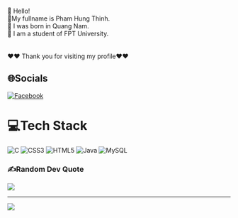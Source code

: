 👋 Hello!<br/>
️🎉My fullname is Pham Hung Thinh. <br/>
🌱 I was born in Quang Nam. <br/>
👀 I am a student of FPT University.<br/>
<br/>
<br/>
♥️♥️ Thank you for visiting my profile♥️♥️



## 🌐Socials
[![Facebook](https://img.shields.io/badge/Facebook-%231877F2.svg?logo=Facebook&logoColor=white)](https://facebook.com/https://www.facebook.com/phrin.dn)
# 💻Tech Stack
![C](https://img.shields.io/badge/c-%2300599C.svg?style=plastic&logo=c&logoColor=white) ![CSS3](https://img.shields.io/badge/css3-%231572B6.svg?style=plastic&logo=css3&logoColor=white) ![HTML5](https://img.shields.io/badge/html5-%23E34F26.svg?style=plastic&logo=html5&logoColor=white) ![Java](https://img.shields.io/badge/java-%23ED8B00.svg?style=plastic&logo=java&logoColor=white) ![MySQL](https://img.shields.io/badge/mysql-%2300f.svg?style=plastic&logo=mysql&logoColor=white)
<!-- # 📊GitHub Stats :
![](https://github-readme-stats.vercel.app/api?username=rinpit&theme=radical&hide_border=false&include_all_commits=false&count_private=false)<br/>
![](https://github-readme-streak-stats.herokuapp.com/?user=rinpit&theme=radical&hide_border=false)<br/>
![](https://github-readme-stats.vercel.app/api/top-langs/?username=rinpit&theme=radical&hide_border=false&include_all_commits=false&count_private=false&layout=compact) -->

### ✍️Random Dev Quote
![](https://quotes-github-readme.vercel.app/api?type=horizontal&theme=dark)

---
[![](https://visitcount.itsvg.in/api?id=rinpit&icon=0&color=0)](https://visitcount.itsvg.in)
